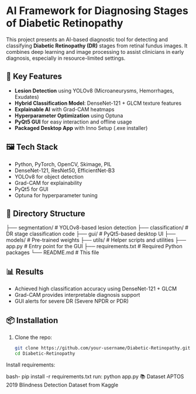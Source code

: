 # AI Framework for Diagnosing Stages of Diabetic Retinopathy

This project presents an AI-based diagnostic tool for detecting and classifying **Diabetic Retinopathy (DR)** stages from retinal fundus images. It combines deep learning and image processing to assist clinicians in early diagnosis, especially in resource-limited settings.

## 🧠 Key Features

- **Lesion Detection** using YOLOv8 (Microaneurysms, Hemorrhages, Exudates)
- **Hybrid Classification Model**: DenseNet-121 + GLCM texture features
- **Explainable AI** with Grad-CAM heatmaps
- **Hyperparameter Optimization** using Optuna
- **PyQt5 GUI** for easy interaction and offline usage
- **Packaged Desktop App** with Inno Setup (.exe installer)

## 🖼️ Tech Stack

- Python, PyTorch, OpenCV, Skimage, PIL
- DenseNet-121, ResNet50, EfficientNet-B3
- YOLOv8 for object detection
- Grad-CAM for explainability
- PyQt5 for GUI
- Optuna for hyperparameter tuning

## 📁 Directory Structure

├── segmentation/ # YOLOv8-based lesion detection
├── classification/ # DR stage classification code
├── gui/ # PyQt5-based desktop UI
├── models/ # Pre-trained weights
├── utils/ # Helper scripts and utilities
├── app.py # Entry point for the GUI
├── requirements.txt # Required Python packages
└── README.md # This file

## 📊 Results

- Achieved high classification accuracy using DenseNet-121 + GLCM
- Grad-CAM provides interpretable diagnosis support
- GUI alerts for severe DR (Severe NPDR or PDR)

## 📦 Installation

1. Clone the repo:
   ```bash
   git clone https://github.com/your-username/Diabetic-Retinopathy.git
   cd Diabetic-Retinopathy
Install requirements:

bash-
pip install -r requirements.txt
run:
python app.py
📚 Dataset
APTOS 2019 Blindness Detection Dataset from Kaggle

